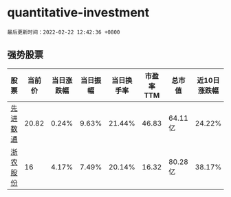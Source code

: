 # quantitative-investment

`最后更新时间：2022-02-22 12:42:36 +0800`

## 强势股票

|股票|当前价|当日涨跌幅|当日振幅|当日换手率|市盈率TTM|总市值|近10日涨跌幅|
|----|----|----|----|----|----|----|----|
|[先进数通](https://xueqiu.com/S/SZ300541)|20.82|0.24%|9.63%|21.44%|46.83|64.11亿|24.22%|
|[浙农股份](https://xueqiu.com/S/SZ002758)|16|4.17%|7.49%|20.14%|16.32|80.28亿|38.17%|
